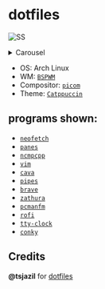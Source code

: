# dotfiles

![SS](https://github.com/VishnuSanal/dotfiles/assets/50027064/0483b5b4-5fef-41b4-9cba-27ccc7cf798b?raw=true)

<details>
  <summary>Carousel</summary>
  <br>
  
  ![Details](https://github.com/VishnuSanal/dotfiles/assets/50027064/b67a6f50-6a1d-4331-be73-c803571f48e1?raw=true)
  
  <br>
</details>

* OS: Arch Linux
* WM: [`BSPWM`](https://github.com/baskerville/bspwm)
* Compositor: [`picom`](https://github.com/yshui/picom)
* Theme: [`Catppuccin`](https://github.com/catppuccin)

## programs shown:
* [`neofetch`](https://github.com/dylanaraps/neofetch)
* [`panes`](https://gitlab.com/dwt1/shell*color*scripts/*/blob/master/colorscripts/panes)
* [`ncmpcpp`](https://github.com/ncmpcpp/ncmpcpp)
* [`vim`](https://github.com/vim/vim)
* [`cava`](https://github.com/karlstav/cava)
* [`pipes`](https://github.com/pipeseroni/pipes.sh)
* [`brave`](https://github.com/brave)
* [`zathura`](https://github.com/pwmt/zathura)
* [`pcmanfm`](https://github.com/lxde/pcmanfm)
* [`rofi`](https://github.com/davatorium/rofi)
* [`tty-clock`](https://github.com/xorg62/tty-clock)
* [`conky`](https://github.com/brndnmtthws/conky/)

## Credits

**@tsjazil** for [dotfiles](https://github.com/tsjazil/dotfiles)
